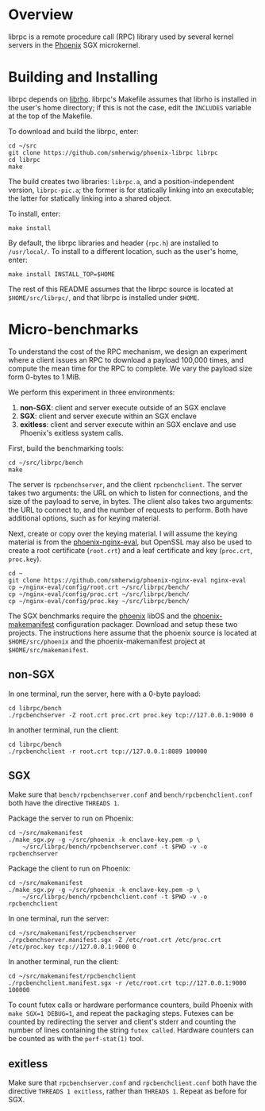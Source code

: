 Overview 
========

librpc is a remote procedure call (RPC) library used by several kernel servers
in the [Phoenix](https://github.com/smherwig/phoenix) SGX microkernel.


<a name="building"/>Building and Installing
===========================================

librpc depends on [librho](https://github.com/smherwig/librho).
librpc's Makefile assumes that librho is installed in the user's home
directory; if this is not the case, edit the `INCLUDES` variable at the top of
the Makefile.

To download and build the librpc, enter:

```
cd ~/src
git clone https://github.com/smherwig/phoenix-librpc librpc
cd librpc
make
```

The build creates two libraries: `librpc.a`, and a position-independent
version, `librpc-pic.a`; the former is for statically linking into an
executable; the latter for statically linking into a shared object.


To install, enter:

```
make install
```

By default, the librpc libraries and header (`rpc.h`) are installed to `/usr/local/`.
To install to a different location, such as the user's home, enter:

```
make install INSTALL_TOP=$HOME
```

The rest of this README assumes that the librpc source is located at
`$HOME/src/librpc/`, and that librpc is installed under `$HOME`.


<a name="micro-benchmarks"/> Micro-benchmarks
=============================================

To understand the cost of the RPC mechanism, we design an experiment where a
client issues an RPC to download a payload 100,000 times, and compute the mean
time for the RPC to complete.  We vary the payload size form 0-bytes to 1 MiB.

We perform this experiment in three environments:
1. **non-SGX**: client and server execute outside of an SGX enclave
2. **SGX**: client and server execute within an SGX enclave
3. **exitless**: client and server execute within an SGX enclave and use Phoenix's exitless system calls. 


First, build the benchmarking tools:

```
cd ~/src/librpc/bench
make
```

The server is `rpcbenchserver`, and the client `rpcbenchclient`.
The server takes two arguments: the URL on which to listen for connections, and
the size of the payload to serve, in bytes.  The client also takes two
arguments: the URL to connect to, and the number of requests to perform.  Both
have additional options, such as for keying material.

Next, create or copy over the keying material.  I will assume the keying
material is from the
[phoenix-nginx-eval](https://github.com/smherwig/phoenix-nginx-eval), but
OpenSSL may also be used to create a root certificate (`root.crt`) and a leaf
certificate and key (`proc.crt`, `proc.key`).

```
cd ~
git clone https://github.com/smherwig/phoenix-nginx-eval nginx-eval
cp ~/nginx-eval/config/root.crt ~/src/librpc/bench/
cp ~/nginx-eval/config/proc.crt ~/src/librpc/bench/
cp ~/nginx-eval/config/proc.key ~/src/librpc/bench/
```


The SGX benchmarks require the [phoenix](https://github.com/smherwig/phoenix)
libOS and the
[phoenix-makemanifest](https://github.com/smherwig/phoenix-makemanifest)
configuration packager. Download and setup these two projects.  The
instructions here assume that the phoenix source is located at `$HOME/src/phoenix`
and the phoenix-makemanifest project at `$HOME/src/makemanifest`.


non-SGX
-------

In one terminal, run the server, here with a 0-byte payload:

```
cd librpc/bench
./rpcbenchserver -Z root.crt proc.crt proc.key tcp://127.0.0.1:9000 0
```

In another terminal, run the client:

```
cd librpc/bench
./rpcbenchclient -r root.crt tcp://127.0.0.1:8089 100000
```


SGX
---

Make sure that `bench/rpcbenchserver.conf` and `bench/rpcbenchclient.conf` both
have the directive `THREADS 1`.  


Package the server to run on Phoenix:

```
cd ~/src/makemanifest
./make_sgx.py -g ~/src/phoenix -k enclave-key.pem -p \
    ~/src/librpc/bench/rpcbenchserver.conf -t $PWD -v -o rpcbenchserver
```


Package the client to run on Phoenix:

```
cd ~/src/makemanifest
./make_sgx.py -g ~/src/phoenix -k enclave-key.pem -p \
    ~/src/librpc/bench/rpcbenchclient.conf -t $PWD -v -o rpcbenchclient
```

In one terminal, run the server:

```
cd ~/src/makemanifest/rpcbenchserver
./rpcbenchserver.manifest.sgx -Z /etc/root.crt /etc/proc.crt /etc/proc.key tcp://127.0.0.1:9000 0
```

In another terminal, run the client:

```
cd ~/src/makemanifest/rpcbenchclient
./rpcbenchclient.manifest.sgx -r /etc/root.crt tcp://127.0.0.1:9000 100000
```


To count futex calls or hardware performance
counters, build Phoenix with `make SGX=1 DEBUG=1`, and repeat the packaging
steps.  Futexes can be counted by redirecting the server and client's stderr
and counting the number of lines containing the string `futex called`.
Hardware counters can be counted as with the `perf-stat(1)` tool.


exitless
--------

Make sure that `rpcbenchserver.conf` and `rpcbenchclient.conf` both have the
directive `THREADS 1 exitless`, rather than `THREADS 1`.  Repeat as before for
SGX.


